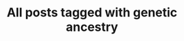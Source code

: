 ---
layout: tag
title: "All posts tagged with genetic ancestry"
permalink: /weblog/tags/genetic-ancestry/
taxonomy: genetic ancestry
---